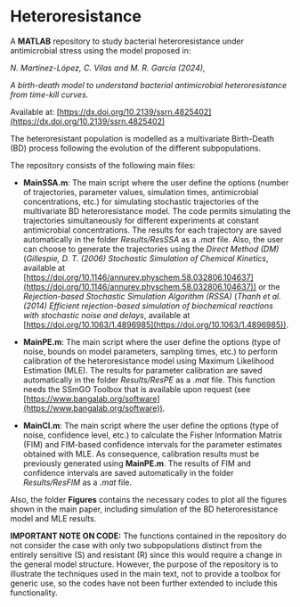 # Heteroresistance

A **MATLAB** repository to study bacterial heteroresistance under antimicrobial stress using the model proposed in: 

*N. Martínez-López, C. Vilas and M. R. García (2024),*

*A birth-death model to understand bacterial antimicrobial heteroresistance from time-kill curves.* 

Available at: [https://dx.doi.org/10.2139/ssrn.4825402](https://dx.doi.org/10.2139/ssrn.4825402)

The heteroresistant population is modelled as a multivariate Birth-Death (BD) process following the evolution of the different subpopulations.

The repository consists of the following main files:

- **MainSSA.m**: The main script where the user define the options (number of trajectories, parameter values, simulation times, antimicrobial concentrations, etc.) for simulating stochastic trajectories of the multivariate BD heteroresistance model. The code permits simulating the trajectories simultaneously for different experiments at constant antimicrobial concentrations. The results for each trajectory are saved automatically in the folder *Results/ResSSA* as a *.mat* file. Also, the user can choose to generate the trajectories using the *Direct Method (DM)* (*Gillespie, D. T. (2006) Stochastic Simulation of Chemical Kinetics*, available at [https://doi.org/10.1146/annurev.physchem.58.032806.104637](https://doi.org/10.1146/annurev.physchem.58.032806.104637)) or the *Rejection-based Stochastic Simulation Algorithm (RSSA)* (*Thanh et al. (2014) Efficient rejection-based simulation of biochemical reactions with stochastic noise and delays*, available at [https://doi.org/10.1063/1.4896985](https://doi.org/10.1063/1.4896985)).

- **MainPE.m**: The main script where the user define the options (type of noise, bounds on model parameters, sampling times, etc.) to perform calibration of the heteroresistance model using Maximum Likelihood Estimation (MLE). The results for parameter calibration are saved automatically in the folder *Results/ResPE* as a *.mat* file. This function needs the SSmGO Toolbox that is available upon request (see [https://www.bangalab.org/software](https://www.bangalab.org/software)).
  
- **MainCI.m**: The main script where the user define the options (type of noise, confidence level, etc.) to calculate the Fisher Information Matrix (FIM) and FIM-based confidence intervals for the parameter estimates obtained with MLE. As consequence, calibration results must be previously generated using **MainPE.m**. The results of FIM and confidence intervals are saved automatically in the folder *Results/ResFIM* as a *.mat* file.

Also, the folder **Figures** contains the necessary codes to plot all the figures shown in the main paper, including simulation of the BD heteroresistance model and MLE results.

**IMPORTANT NOTE ON CODE:** The functions contained in the repository do not consider the case with only two subpopulations distinct from the entirely sensitive (S) and resistant (R) since this would require a change in the general model structure. However, the purpose of the repository is to illustrate the techniques used in the main text, not to provide a toolbox for generic use, so the codes have not been further extended to include this functionality.

